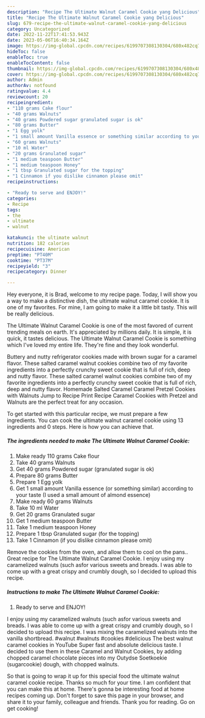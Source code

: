 ```yaml
---
description: "Recipe The Ultimate Walnut Caramel Cookie yang Delicious"
title: "Recipe The Ultimate Walnut Caramel Cookie yang Delicious"
slug: 679-recipe-the-ultimate-walnut-caramel-cookie-yang-delicious
category: Uncategorized
date: 2022-11-22T17:41:53.943Z
date: 2023-05-06T16:40:34.164Z
image: https://img-global.cpcdn.com/recipes/6199707308130304/680x482cq70/the-ultimate-walnut-caramel-cookie-recipe-main-photo.jpg
hideToc: false
enableToc: true
enableTocContent: false
thumbnail: https://img-global.cpcdn.com/recipes/6199707308130304/680x482cq70/the-ultimate-walnut-caramel-cookie-recipe-main-photo.jpg
cover: https://img-global.cpcdn.com/recipes/6199707308130304/680x482cq70/the-ultimate-walnut-caramel-cookie-recipe-main-photo.jpg
author: Admin
authorAv: notfound
ratingvalue: 4.4
reviewcount: 20
recipeingredient:
- "110 grams Cake flour"
- "40 grams Walnuts"
- "40 grams Powdered sugar granulated sugar is ok"
- "80 grams Butter"
- "1 Egg yolk"
- "1 small amount Vanilla essence or something similar according to your taste I used a small amount of almond essence"
- "60 grams Walnuts"
- "10 ml Water"
- "20 grams Granulated sugar"
- "1 medium teaspoon Butter"
- "1 medium teaspoon Honey"
- "1 tbsp Granulated sugar for the topping"
- "1 Cinnamon if you dislike cinnamon please omit"
recipeinstructions:

- "Ready to serve and ENJOY!"
categories:
- Recipe
tags:
- the
- ultimate
- walnut

katakunci: the ultimate walnut 
nutrition: 182 calories
recipecuisine: American
preptime: "PT40M"
cooktime: "PT37M"
recipeyield: "3"
recipecategory: Dinner

---
```



Hey everyone, it is Brad, welcome to my recipe page. Today, I will show you a way to make a distinctive dish, the ultimate walnut caramel cookie. It is one of my favorites. For mine, I am going to make it a little bit tasty. This will be really delicious.

The Ultimate Walnut Caramel Cookie is one of the most favored of current trending meals on earth. It's appreciated by millions daily. It is simple, it is quick, it tastes delicious. The Ultimate Walnut Caramel Cookie is something which I've loved my entire life. They're fine and they look wonderful.

Buttery and nutty refrigerator cookies made with brown sugar for a caramel flavor. These salted caramel walnut cookies combine two of my favorite ingredients into a perfectly crunchy sweet cookie that is full of rich, deep and nutty flavor. These salted caramel walnut cookies combine two of my favorite ingredients into a perfectly crunchy sweet cookie that is full of rich, deep and nutty flavor. Homemade Salted Caramel Caramel Pretzel Cookies with Walnuts Jump to Recipe Print Recipe Caramel Cookies with Pretzel and Walnuts are the perfect treat for any occasion.


To get started with this particular recipe, we must prepare a few ingredients. You can cook the ultimate walnut caramel cookie using 13 ingredients and 0 steps. Here is how you can achieve that.

<!--inarticleads1-->

##### The ingredients needed to make The Ultimate Walnut Caramel Cookie:

1. Make ready 110 grams Cake flour
1. Take 40 grams Walnuts
1. Get 40 grams Powdered sugar (granulated sugar is ok)
1. Prepare 80 grams Butter
1. Prepare 1 Egg yolk
1. Get 1 small amount Vanilla essence (or something similar) according to your taste (I used a small amount of almond essence)
1. Make ready 60 grams Walnuts
1. Take 10 ml Water
1. Get 20 grams Granulated sugar
1. Get 1 medium teaspoon Butter
1. Take 1 medium teaspoon Honey
1. Prepare 1 tbsp Granulated sugar (for the topping)
1. Take 1 Cinnamon (if you dislike cinnamon please omit)


Remove the cookies from the oven, and allow them to cool on the pans.. Great recipe for The Ultimate Walnut Caramel Cookie. I enjoy using my caramelized walnuts (such asfor various sweets and breads. I was able to come up with a great crispy and crumbly dough, so I decided to upload this recipe. 

<!--inarticleads2-->

##### Instructions to make The Ultimate Walnut Caramel Cookie:


1. Ready to serve and ENJOY!

I enjoy using my caramelized walnuts (such asfor various sweets and breads. I was able to come up with a great crispy and crumbly dough, so I decided to upload this recipe. I was mixing the caramelized walnuts into the vanilla shortbread. #walnut #walnuts #cookies #delicious The best walnut caramel cookies in YouTube Super fast and absolute delicious taste. I decided to use them in these Caramel and Walnut Cookies, by adding chopped caramel chocolate pieces into my Outydse Soetkoekie (sugarcookie) dough, with chopped walnuts. 

So that is going to wrap it up for this special food the ultimate walnut caramel cookie recipe. Thanks so much for your time. I am confident that you can make this at home. There's gonna be interesting food at home recipes coming up. Don't forget to save this page in your browser, and share it to your family, colleague and friends. Thank you for reading. Go on get cooking!
